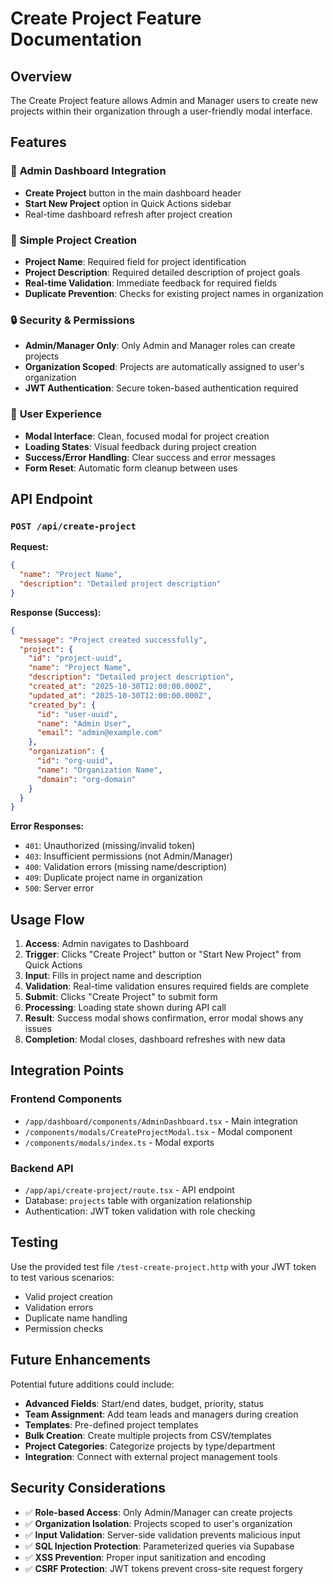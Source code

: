 # Create Project Feature Documentation

## Overview
The Create Project feature allows Admin and Manager users to create new projects within their organization through a user-friendly modal interface.

## Features

### 🎯 **Admin Dashboard Integration**
- **Create Project** button in the main dashboard header
- **Start New Project** option in Quick Actions sidebar
- Real-time dashboard refresh after project creation

### 🚀 **Simple Project Creation**
- **Project Name**: Required field for project identification
- **Project Description**: Required detailed description of project goals
- **Real-time Validation**: Immediate feedback for required fields
- **Duplicate Prevention**: Checks for existing project names in organization

### 🔒 **Security & Permissions**
- **Admin/Manager Only**: Only Admin and Manager roles can create projects
- **Organization Scoped**: Projects are automatically assigned to user's organization
- **JWT Authentication**: Secure token-based authentication required

### 🎨 **User Experience**
- **Modal Interface**: Clean, focused modal for project creation
- **Loading States**: Visual feedback during project creation
- **Success/Error Handling**: Clear success and error messages
- **Form Reset**: Automatic form cleanup between uses

## API Endpoint

### `POST /api/create-project`

**Request:**
```json
{
  "name": "Project Name",
  "description": "Detailed project description"
}
```

**Response (Success):**
```json
{
  "message": "Project created successfully",
  "project": {
    "id": "project-uuid",
    "name": "Project Name",
    "description": "Detailed project description",
    "created_at": "2025-10-30T12:00:00.000Z",
    "updated_at": "2025-10-30T12:00:00.000Z",
    "created_by": {
      "id": "user-uuid",
      "name": "Admin User",
      "email": "admin@example.com"
    },
    "organization": {
      "id": "org-uuid",
      "name": "Organization Name",
      "domain": "org-domain"
    }
  }
}
```

**Error Responses:**
- `401`: Unauthorized (missing/invalid token)
- `403`: Insufficient permissions (not Admin/Manager)
- `400`: Validation errors (missing name/description)
- `409`: Duplicate project name in organization
- `500`: Server error

## Usage Flow

1. **Access**: Admin navigates to Dashboard
2. **Trigger**: Clicks "Create Project" button or "Start New Project" from Quick Actions
3. **Input**: Fills in project name and description
4. **Validation**: Real-time validation ensures required fields are complete
5. **Submit**: Clicks "Create Project" to submit form
6. **Processing**: Loading state shown during API call
7. **Result**: Success modal shows confirmation, error modal shows any issues
8. **Completion**: Modal closes, dashboard refreshes with new data

## Integration Points

### Frontend Components
- `/app/dashboard/components/AdminDashboard.tsx` - Main integration
- `/components/modals/CreateProjectModal.tsx` - Modal component
- `/components/modals/index.ts` - Modal exports

### Backend API
- `/app/api/create-project/route.tsx` - API endpoint
- Database: `projects` table with organization relationship
- Authentication: JWT token validation with role checking

## Testing

Use the provided test file `/test-create-project.http` with your JWT token to test various scenarios:
- Valid project creation
- Validation errors
- Duplicate name handling
- Permission checks

## Future Enhancements

Potential future additions could include:
- **Advanced Fields**: Start/end dates, budget, priority, status
- **Team Assignment**: Add team leads and managers during creation
- **Templates**: Pre-defined project templates
- **Bulk Creation**: Create multiple projects from CSV/templates
- **Project Categories**: Categorize projects by type/department
- **Integration**: Connect with external project management tools

## Security Considerations

- ✅ **Role-based Access**: Only Admin/Manager can create projects
- ✅ **Organization Isolation**: Projects scoped to user's organization
- ✅ **Input Validation**: Server-side validation prevents malicious input
- ✅ **SQL Injection Protection**: Parameterized queries via Supabase
- ✅ **XSS Prevention**: Proper input sanitization and encoding
- ✅ **CSRF Protection**: JWT tokens prevent cross-site request forgery